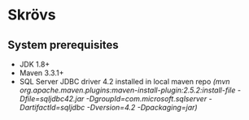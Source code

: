 # Skrövs

## System prerequisites
* JDK 1.8+
* Maven 3.3.1+
* SQL Server JDBC driver 4.2 installed in local maven repo *(mvn org.apache.maven.plugins:maven-install-plugin:2.5.2:install-file -Dfile=sqljdbc42.jar -DgroupId=com.microsoft.sqlserver -DartifactId=sqljdbc -Dversion=4.2 -Dpackaging=jar)*
